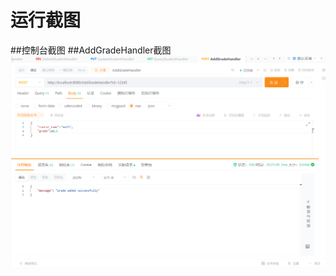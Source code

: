 # 运行截图
##控制台截图
##AddGradeHandler截图
![image](https://github.com/TOMCAT2025/qingfeng/blob/main/photo/AddGradeHandler.png)
